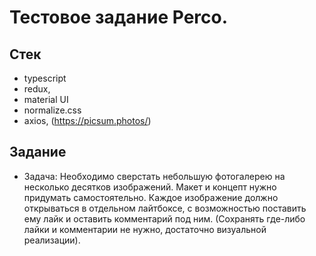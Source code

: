 # Тестовое задание Perco.

## Стек

- typescript
- redux,
- material UI
- normalize.css
- axios, (https://picsum.photos/)

## Задание

- Задача:
  Необходимо сверстать небольшую фотогалерею на несколько десятков изображений. Макет и концепт нужно придумать самостоятельно. Каждое изображение должно открываться в отдельном лайтбоксе, с возможностью поставить ему лайк и оставить комментарий под ним. (Сохранять где-либо лайки и комментарии не нужно, достаточно визуальной реализации).
